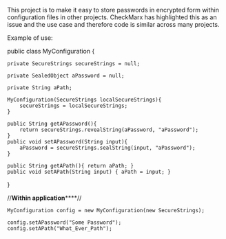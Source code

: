 This project is to make it easy to store passwords in encrypted form within configuration files in other projects.
CheckMarx has highlighted this as an issue and the use case and therefore code is similar across many projects.

Example of use:

public class MyConfiguration {

    private SecureStrings secureStrings = null;

    private SealedObject aPassword = null;

    private String aPath; 
    
    MyConfiguration(SecureStrings localSecureStrings){
        secureStrings = localSecureStrings;
    }
    
    public String getAPassword(){
        return secureStrings.revealString(aPassword, "aPassword");
    }
    public void setAPassword(String input){
        aPassword = secureStrings.sealString(input, "aPassword");
    }
    
    public String getAPath(){ return aPath; }
    public void setAPath(String input) { aPath = input; }
}



//************Within application****************//

    MyConfiguration config = new MyConfiguration(new SecureStrings);
    
    config.setAPassword("Some Password");
    config.setAPath("What_Ever_Path");